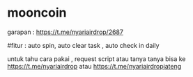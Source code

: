 # mooncoin

garapan :
https://t.me/nyariairdrop/2687

#fitur :
auto spin, auto clear task , auto check in daily

untuk tahu cara pakai , request script
atau tanya tanya bisa 
ke https://t.me/nyariairdrop atau https://t.me/nyariairdropjateng
